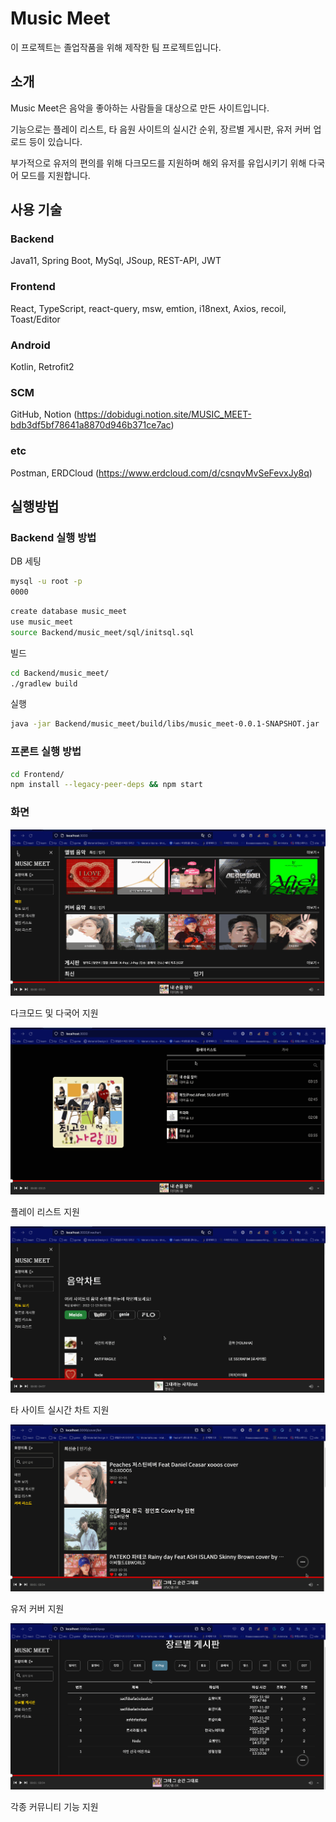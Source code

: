 # Music Meet

이 프로젝트는 졸업작품을 위해 제작한 팀 프로젝트입니다.

## 소개

Music Meet은 음악을 좋아하는 사람들을 대상으로 만든 사이트입니다.

기능으로는 플레이 리스트, 타 음원 사이트의 실시간 순위, 장르별 게시판, 유저 커버 업로드 등이 있습니다.

부가적으로 유저의 편의를 위해 다크모드를 지원하며 해외 유저를 유입시키기 위해 다국어 모드를 지원합니다.

## 사용 기술

### Backend

Java11, Spring Boot, MySql, JSoup, REST-API, JWT

### Frontend

React, TypeScript, react-query, msw, emtion, i18next, Axios, recoil, Toast/Editor

### Android

Kotlin, Retrofit2

### SCM

GitHub, Notion (https://dobidugi.notion.site/MUSIC_MEET-bdb3df5bf78641a8870d946b371ce7ac)

### etc

Postman, ERDCloud (https://www.erdcloud.com/d/csnqvMvSeFevxJy8q)

## 실행방법

### Backend 실행 방법

DB 세팅

```bash
mysql -u root -p
0000
```

```bash
create database music_meet
use music_meet
source Backend/music_meet/sql/initsql.sql
```

빌드

```bash
cd Backend/music_meet/
./gradlew build
```

실행
```bash
java -jar Backend/music_meet/build/libs/music_meet-0.0.1-SNAPSHOT.jar
```

### 프론트 실행 방법

```bash
cd Frontend/
npm install --legacy-peer-deps && npm start
```

### 화면 

![img1](./resource/gif1.gif)

다크모드 및 다국어 지원


![img1](./resource/gif2.gif)

플레이 리스트 지원


![img1](./resource/gif3.gif)

타 사이트 실시간 차트 지원


![img1](./resource/gif4.gif)

유저 커버 지원 


![img1](./resource/gif5.gif)

각종 커뮤니티 기능 지원
